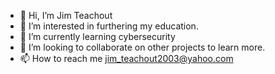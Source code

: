 - 👋 Hi, I’m Jim Teachout
- 👀 I’m interested in furthering my education.
- 🌱 I’m currently learning cybersecurity
- 💞️ I’m looking to collaborate on other projects to learn more.
- 📫 How to reach me jim_teachout2003@yahoo.com

<!---
angi2323/angi2323 is a ✨ special ✨ repository because its `README.md` (this file) appears on your GitHub profile.
You can click the Preview link to take a look at your changes.
--->
